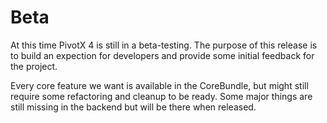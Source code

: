 <!-- 900 Beta Release

     Expected audience:    Designers and developers
-->


Beta
====

At this time PivotX 4 is still in a beta-testing. The purpose of this release is to build an expection for developers
and provide some initial feedback for the project.

Every core feature we want is available in the CoreBundle, but might still require some refactoring and cleanup to be ready.
Some major things are still missing in the backend but will be there when released.
